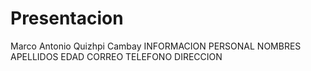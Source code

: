# Presentacion
Marco Antonio Quizhpi Cambay
INFORMACION PERSONAL 
NOMBRES
APELLIDOS
EDAD
CORREO
TELEFONO
DIRECCION
